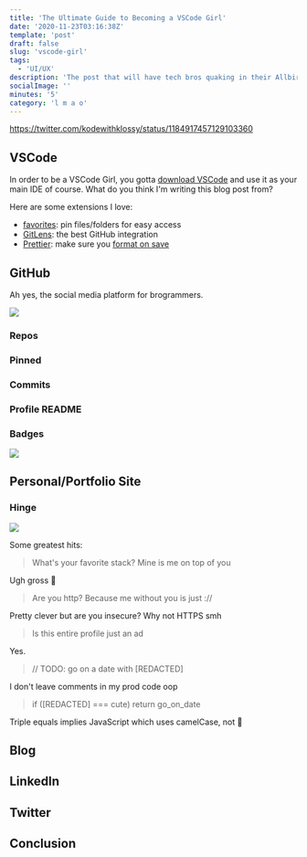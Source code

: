 ```yaml
---
title: 'The Ultimate Guide to Becoming a VSCode Girl'
date: '2020-11-23T03:16:38Z'
template: 'post'
draft: false
slug: 'vscode-girl'
tags:
  - 'UI/UX'
description: 'The post that will have tech bros quaking in their Allbirds wool runners ... Step 10: Make a personal site ... Step 11: Link said personal site on Hinge'
socialImage: ''
minutes: '5'
category: 'l m a o'
---
```


https://twitter.com/kodewithklossy/status/1184917457129103360

## VSCode

In order to be a VSCode Girl, you gotta [download VSCode](https://code.visualstudio.com/download) and use it as your main IDE of course. What do you think I'm writing this blog post from?

Here are some extensions I love:

- [favorites](https://marketplace.visualstudio.com/items?itemName=howardzuo.vscode-favorites): pin files/folders for easy access
- [GitLens](https://marketplace.visualstudio.com/items?itemName=eamodio.gitlens): the best GitHub integration
- [Prettier](https://marketplace.visualstudio.com/items?itemName=esbenp.prettier-vscode): make sure you [format on save](https://scottsauber.com/2017/06/10/prettier-format-on-save-never-worry-about-formatting-javascript-again/)

## GitHub

Ah yes, the social media platform for brogrammers.

![](https://img.devrant.com/devrant/rant/r_957017_r4A2p.jpg)

### Repos

### Pinned

### Commits

### Profile README

### Badges

![](/media/vscode-girl/pro.png)

## Personal/Portfolio Site

### Hinge

![](/media/vscode-girl/hinge.jpg)

Some greatest hits:

> What's your favorite stack? Mine is me on top of you

Ugh gross 🤮

> Are you http? Because me without you is just ://

Pretty clever but are you insecure? Why not HTTPS smh

> Is this entire profile just an ad

Yes.

> // TODO: go on a date with [REDACTED]

I don't leave comments in my prod code oop

<!-- prettier-ignore -->
> if ([REDACTED] === cute) return go\_on\_date

Triple equals implies JavaScript which uses camelCase, not 🐍

## Blog

## LinkedIn

## Twitter

## Conclusion
